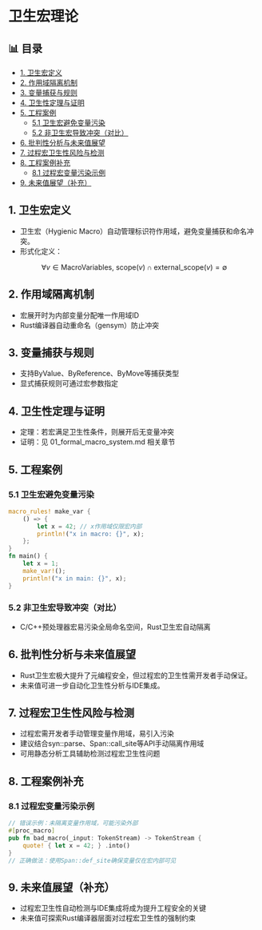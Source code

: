 ﻿# 卫生宏理论


## 📊 目录

- [1. 卫生宏定义](#1-卫生宏定义)
- [2. 作用域隔离机制](#2-作用域隔离机制)
- [3. 变量捕获与规则](#3-变量捕获与规则)
- [4. 卫生性定理与证明](#4-卫生性定理与证明)
- [5. 工程案例](#5-工程案例)
  - [5.1 卫生宏避免变量污染](#51-卫生宏避免变量污染)
  - [5.2 非卫生宏导致冲突（对比）](#52-非卫生宏导致冲突对比)
- [6. 批判性分析与未来值展望](#6-批判性分析与未来值展望)
- [7. 过程宏卫生性风险与检测](#7-过程宏卫生性风险与检测)
- [8. 工程案例补充](#8-工程案例补充)
  - [8.1 过程宏变量污染示例](#81-过程宏变量污染示例)
- [9. 未来值展望（补充）](#9-未来值展望补充)


## 1. 卫生宏定义

- 卫生宏（Hygienic Macro）自动管理标识符作用域，避免变量捕获和命名冲突。
- 形式化定义：

$$
\forall v \in \text{MacroVariables},\ \text{scope}(v) \cap \text{external\_scope}(v) = \emptyset
$$

## 2. 作用域隔离机制

- 宏展开时为内部变量分配唯一作用域ID
- Rust编译器自动重命名（gensym）防止冲突

## 3. 变量捕获与规则

- 支持ByValue、ByReference、ByMove等捕获类型
- 显式捕获规则可通过宏参数指定

## 4. 卫生性定理与证明

- 定理：若宏满足卫生性条件，则展开后无变量冲突
- 证明：见 01_formal_macro_system.md 相关章节

## 5. 工程案例

### 5.1 卫生宏避免变量污染

```rust
macro_rules! make_var {
    () => {
        let x = 42; // x作用域仅限宏内部
        println!("x in macro: {}", x);
    };
}
fn main() {
    let x = 1;
    make_var!();
    println!("x in main: {}", x);
}
```

### 5.2 非卫生宏导致冲突（对比）

- C/C++预处理器宏易污染全局命名空间，Rust卫生宏自动隔离

## 6. 批判性分析与未来值展望

- Rust卫生宏极大提升了元编程安全，但过程宏的卫生性需开发者手动保证。
- 未来值可进一步自动化卫生性分析与IDE集成。

## 7. 过程宏卫生性风险与检测

- 过程宏需开发者手动管理变量作用域，易引入污染
- 建议结合syn::parse、Span::call_site等API手动隔离作用域
- 可用静态分析工具辅助检测过程宏卫生性问题

## 8. 工程案例补充

### 8.1 过程宏变量污染示例

```rust
// 错误示例：未隔离变量作用域，可能污染外部
#[proc_macro]
pub fn bad_macro(_input: TokenStream) -> TokenStream {
    quote! { let x = 42; } .into()
}
// 正确做法：使用Span::def_site确保变量仅在宏内部可见
```

## 9. 未来值展望（补充）

- 过程宏卫生性自动检测与IDE集成将成为提升工程安全的关键
- 未来值可探索Rust编译器层面对过程宏卫生性的强制约束

